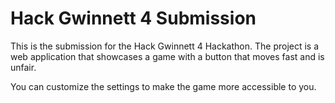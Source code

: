 # Hack Gwinnett 4 Submission

This is the submission for the Hack Gwinnett 4 Hackathon. The project is a web application that showcases a game with a button that moves fast and is unfair.

You can customize the settings to make the game more accessible to you.
